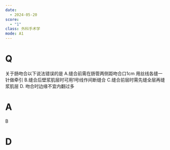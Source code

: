 ```yaml
---
date:
  - 2024-05-20
score:
  - "1"
class: 外科手术学
mode: A1
---
```

# Q
关于肠吻合以下说法错误的是
A.缝合前需在肠管两侧距吻合口1cm 用丝线各缝一针做牵引
B.缝合后壁浆肌层时可用1号线作间断缝合
C.缝合前层时需先缝全层再缝浆肌层
D. 吻合时边缘不宜内翻过多

# A

B


# D
